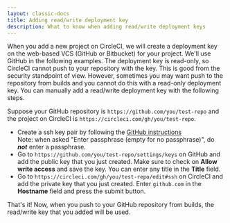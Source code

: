 ```yaml
---
layout: classic-docs
title: Adding read/write deployment key
description: What to know when adding read/write deployment keys
---
```


When you add a new project on CircleCI, we will create a deployment key on the web-based VCS (GitHub or Bitbucket) for your project. We'll use GitHub in the following examples. The deployment key is read-only, so CircleCI cannot push to your repository with the key. This is good from the security standpoint of view. However, sometimes you may want push to the repository from builds and you cannot do this with a read-only deployment key. You can manually add a read/write deployment key with the following steps.


Suppose your GitHub repository is `https://github.com/you/test-repo` and the project on CircleCI is `https://circleci.com/gh/you/test-repo`.

- Create a ssh key pair by following the [GitHub instructions](https://help.github.com/articles/generating-ssh-keys/)  
  Note: when asked "Enter passphrase (empty for no passphrase)", do ***not*** enter a passphrase.
- Go to `https://github.com/you/test-repo/settings/keys` on GitHub and add the public key that you just created. Make sure to check on **Allow write access** and save the key. You can enter any title in the **Title** field.
- Go to `https://circleci.com/gh/you/test-repo/edit#ssh` on CircleCI and add the private key that you just created. Enter `github.com` in the **Hostname** field and press the submit button.

That's it! Now, when you push to your GitHub repository from builds, the read/write key that you added will be used.

